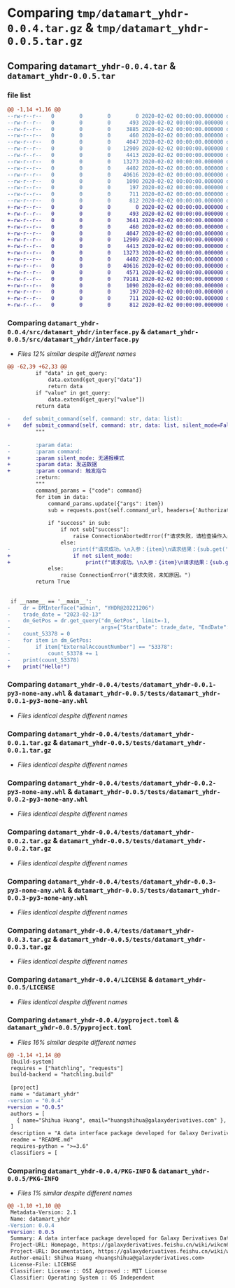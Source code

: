 # Comparing `tmp/datamart_yhdr-0.0.4.tar.gz` & `tmp/datamart_yhdr-0.0.5.tar.gz`

## Comparing `datamart_yhdr-0.0.4.tar` & `datamart_yhdr-0.0.5.tar`

### file list

```diff
@@ -1,14 +1,16 @@
--rw-r--r--   0        0        0        0 2020-02-02 00:00:00.000000 datamart_yhdr-0.0.4/src/datamart_yhdr/__init__.py
--rw-r--r--   0        0        0      493 2020-02-02 00:00:00.000000 datamart_yhdr-0.0.4/src/datamart_yhdr/const.py
--rw-r--r--   0        0        0     3885 2020-02-02 00:00:00.000000 datamart_yhdr-0.0.4/src/datamart_yhdr/interface.py
--rw-r--r--   0        0        0      460 2020-02-02 00:00:00.000000 datamart_yhdr-0.0.4/src/datamart_yhdr/settings.py
--rw-r--r--   0        0        0     4047 2020-02-02 00:00:00.000000 datamart_yhdr-0.0.4/tests/datamart_yhdr-0.0.1-py3-none-any.whl
--rw-r--r--   0        0        0    12909 2020-02-02 00:00:00.000000 datamart_yhdr-0.0.4/tests/datamart_yhdr-0.0.1.tar.gz
--rw-r--r--   0        0        0     4413 2020-02-02 00:00:00.000000 datamart_yhdr-0.0.4/tests/datamart_yhdr-0.0.2-py3-none-any.whl
--rw-r--r--   0        0        0    13273 2020-02-02 00:00:00.000000 datamart_yhdr-0.0.4/tests/datamart_yhdr-0.0.2.tar.gz
--rw-r--r--   0        0        0     4402 2020-02-02 00:00:00.000000 datamart_yhdr-0.0.4/tests/datamart_yhdr-0.0.3-py3-none-any.whl
--rw-r--r--   0        0        0    40616 2020-02-02 00:00:00.000000 datamart_yhdr-0.0.4/tests/datamart_yhdr-0.0.3.tar.gz
--rw-r--r--   0        0        0     1090 2020-02-02 00:00:00.000000 datamart_yhdr-0.0.4/LICENSE
--rw-r--r--   0        0        0      197 2020-02-02 00:00:00.000000 datamart_yhdr-0.0.4/README.md
--rw-r--r--   0        0        0      711 2020-02-02 00:00:00.000000 datamart_yhdr-0.0.4/pyproject.toml
--rw-r--r--   0        0        0      812 2020-02-02 00:00:00.000000 datamart_yhdr-0.0.4/PKG-INFO
+-rw-r--r--   0        0        0        0 2020-02-02 00:00:00.000000 datamart_yhdr-0.0.5/src/datamart_yhdr/__init__.py
+-rw-r--r--   0        0        0      493 2020-02-02 00:00:00.000000 datamart_yhdr-0.0.5/src/datamart_yhdr/const.py
+-rw-r--r--   0        0        0     3641 2020-02-02 00:00:00.000000 datamart_yhdr-0.0.5/src/datamart_yhdr/interface.py
+-rw-r--r--   0        0        0      460 2020-02-02 00:00:00.000000 datamart_yhdr-0.0.5/src/datamart_yhdr/settings.py
+-rw-r--r--   0        0        0     4047 2020-02-02 00:00:00.000000 datamart_yhdr-0.0.5/tests/datamart_yhdr-0.0.1-py3-none-any.whl
+-rw-r--r--   0        0        0    12909 2020-02-02 00:00:00.000000 datamart_yhdr-0.0.5/tests/datamart_yhdr-0.0.1.tar.gz
+-rw-r--r--   0        0        0     4413 2020-02-02 00:00:00.000000 datamart_yhdr-0.0.5/tests/datamart_yhdr-0.0.2-py3-none-any.whl
+-rw-r--r--   0        0        0    13273 2020-02-02 00:00:00.000000 datamart_yhdr-0.0.5/tests/datamart_yhdr-0.0.2.tar.gz
+-rw-r--r--   0        0        0     4402 2020-02-02 00:00:00.000000 datamart_yhdr-0.0.5/tests/datamart_yhdr-0.0.3-py3-none-any.whl
+-rw-r--r--   0        0        0    40616 2020-02-02 00:00:00.000000 datamart_yhdr-0.0.5/tests/datamart_yhdr-0.0.3.tar.gz
+-rw-r--r--   0        0        0     4571 2020-02-02 00:00:00.000000 datamart_yhdr-0.0.5/tests/datamart_yhdr-0.0.4-py3-none-any.whl
+-rw-r--r--   0        0        0    79181 2020-02-02 00:00:00.000000 datamart_yhdr-0.0.5/tests/datamart_yhdr-0.0.4.tar.gz
+-rw-r--r--   0        0        0     1090 2020-02-02 00:00:00.000000 datamart_yhdr-0.0.5/LICENSE
+-rw-r--r--   0        0        0      197 2020-02-02 00:00:00.000000 datamart_yhdr-0.0.5/README.md
+-rw-r--r--   0        0        0      711 2020-02-02 00:00:00.000000 datamart_yhdr-0.0.5/pyproject.toml
+-rw-r--r--   0        0        0      812 2020-02-02 00:00:00.000000 datamart_yhdr-0.0.5/PKG-INFO
```

### Comparing `datamart_yhdr-0.0.4/src/datamart_yhdr/interface.py` & `datamart_yhdr-0.0.5/src/datamart_yhdr/interface.py`

 * *Files 12% similar despite different names*

```diff
@@ -62,39 +62,33 @@
         if "data" in get_query:
             data.extend(get_query["data"])
             return data
         if "value" in get_query:
             data.extend(get_query["value"])
         return data
 
-    def submit_command(self, command: str, data: list):
+    def submit_command(self, command: str, data: list, silent_mode=False):
         """
 
-        :param data:
-        :param command:
+        :param silent_mode: 无通报模式
+        :param data: 发送数据
+        :param command: 触发指令
         :return:
         """
         command_params = {"code": command}
         for item in data:
             command_params.update({"args": item})
             sub = requests.post(self.command_url, headers={'Authorization': self.token}, json=command_params).json()
 
             if "success" in sub:
                 if not sub["success"]:
                     raise ConnectionAbortedError(f"请求失败，请检查操作入参。\n失败条目：{item}\n备注：{sub.get('remarks')}")
                 else:
-                    print(f"请求成功。\n入参：{item}\n请求结果：{sub.get('remarks')}")
+                    if not silent_mode:
+                        print(f"请求成功。\n入参：{item}\n请求结果：{sub.get('remarks')}")
             else:
                 raise ConnectionError("请求失败，未知原因。")
         return True
 
 
 if __name__ == '__main__':
-    dr = DMInterface("admin", "YHDR@20221206")
-    trade_date = "2023-02-13"
-    dm_GetPos = dr.get_query("dm_GetPos", limit=-1,
-                             args={"StartDate": trade_date, "EndDate": trade_date, 'FrontSource': "EXCSpot"})
-    count_53378 = 0
-    for item in dm_GetPos:
-        if item["ExternalAccountNumber"] == "53378":
-            count_53378 += 1
-    print(count_53378)
+    print("Hello!")
```

### Comparing `datamart_yhdr-0.0.4/tests/datamart_yhdr-0.0.1-py3-none-any.whl` & `datamart_yhdr-0.0.5/tests/datamart_yhdr-0.0.1-py3-none-any.whl`

 * *Files identical despite different names*

### Comparing `datamart_yhdr-0.0.4/tests/datamart_yhdr-0.0.1.tar.gz` & `datamart_yhdr-0.0.5/tests/datamart_yhdr-0.0.1.tar.gz`

 * *Files identical despite different names*

### Comparing `datamart_yhdr-0.0.4/tests/datamart_yhdr-0.0.2-py3-none-any.whl` & `datamart_yhdr-0.0.5/tests/datamart_yhdr-0.0.2-py3-none-any.whl`

 * *Files identical despite different names*

### Comparing `datamart_yhdr-0.0.4/tests/datamart_yhdr-0.0.2.tar.gz` & `datamart_yhdr-0.0.5/tests/datamart_yhdr-0.0.2.tar.gz`

 * *Files identical despite different names*

### Comparing `datamart_yhdr-0.0.4/tests/datamart_yhdr-0.0.3-py3-none-any.whl` & `datamart_yhdr-0.0.5/tests/datamart_yhdr-0.0.3-py3-none-any.whl`

 * *Files identical despite different names*

### Comparing `datamart_yhdr-0.0.4/tests/datamart_yhdr-0.0.3.tar.gz` & `datamart_yhdr-0.0.5/tests/datamart_yhdr-0.0.3.tar.gz`

 * *Files identical despite different names*

### Comparing `datamart_yhdr-0.0.4/LICENSE` & `datamart_yhdr-0.0.5/LICENSE`

 * *Files identical despite different names*

### Comparing `datamart_yhdr-0.0.4/pyproject.toml` & `datamart_yhdr-0.0.5/pyproject.toml`

 * *Files 16% similar despite different names*

```diff
@@ -1,14 +1,14 @@
 [build-system]
 requires = ["hatchling", "requests"]
 build-backend = "hatchling.build"
 
 [project]
 name = "datamart_yhdr"
-version = "0.0.4"
+version = "0.0.5"
 authors = [
   { name="Shihua Huang", email="huangshihua@galaxyderivatives.com" },
 ]
 description = "A data interface package developed for Galaxy Derivatives Data Mart"
 readme = "README.md"
 requires-python = ">=3.6"
 classifiers = [
```

### Comparing `datamart_yhdr-0.0.4/PKG-INFO` & `datamart_yhdr-0.0.5/PKG-INFO`

 * *Files 1% similar despite different names*

```diff
@@ -1,10 +1,10 @@
 Metadata-Version: 2.1
 Name: datamart_yhdr
-Version: 0.0.4
+Version: 0.0.5
 Summary: A data interface package developed for Galaxy Derivatives Data Mart
 Project-URL: Homepage, https://galaxyderivatives.feishu.cn/wiki/wikcn6BhNvlpE8yOCmkjmJHTWHe
 Project-URL: Documentation, https://galaxyderivatives.feishu.cn/wiki/wikcnjOa3s7OQ06v82CzXHBDqUd
 Author-email: Shihua Huang <huangshihua@galaxyderivatives.com>
 License-File: LICENSE
 Classifier: License :: OSI Approved :: MIT License
 Classifier: Operating System :: OS Independent
```

